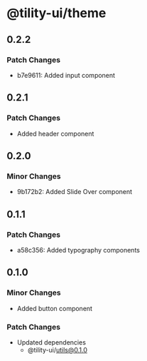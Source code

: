 # @tility-ui/theme

## 0.2.2

### Patch Changes

- b7e9611: Added input component

## 0.2.1

### Patch Changes

- Added header component

## 0.2.0

### Minor Changes

- 9b172b2: Added Slide Over component

## 0.1.1

### Patch Changes

- a58c356: Added typography components

## 0.1.0

### Minor Changes

- Added button component

### Patch Changes

- Updated dependencies
  - @tility-ui/utils@0.1.0
